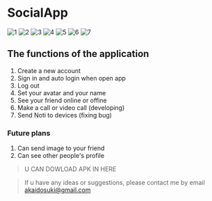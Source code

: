 # SocialApp
![1](https://user-images.githubusercontent.com/69583663/188297974-896c3d55-5902-4aba-abdc-12101b980a32.png)
![2](https://user-images.githubusercontent.com/69583663/188297976-8bb5a497-7e3a-48a1-a6e3-ce271d5cf233.png)
![3](https://user-images.githubusercontent.com/69583663/188297978-6645b772-71d8-480a-8813-2680a572abe8.png)
![4](https://user-images.githubusercontent.com/69583663/188297979-f71fb121-40eb-4107-a448-59b358bd0c11.png)
![5](https://user-images.githubusercontent.com/69583663/188297980-9bcd9829-28bc-4152-8c4c-137ca83a4a3e.png)
![6](https://user-images.githubusercontent.com/69583663/188297983-a89d4b95-9ed3-4966-a6e6-4c77ca4f5694.png)
![7](https://user-images.githubusercontent.com/69583663/188297985-e0bd4b7a-5bc8-4def-98cf-37b1de634a6f.png)

## The functions of the application
1. Create a new account 
2. Sign in and auto login when open app
3. Log out
4. Set your avatar and your name
5. See your friend online or offine
6. Make a call or video call (developing)
7. Send Noti to devices (fixing bug)
### Future plans
1. Can send image to your friend
2. Can see other people's profile
> U CAN DOWLOAD APK IN HERE

> If u have any ideas or suggestions, please contact me by email akaidosuki@gmail.com
